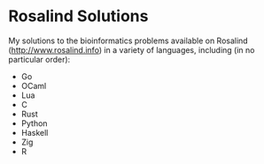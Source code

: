 # Rosalind Solutions

My solutions to the bioinformatics problems available on Rosalind 
(http://www.rosalind.info) in a variety of 
languages, including (in no particular order):
- Go
- OCaml
- Lua
- C
- Rust
- Python
- Haskell
- Zig
- R
